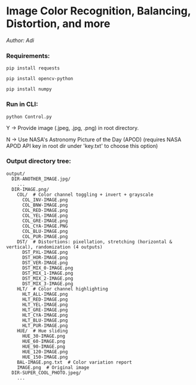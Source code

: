 # Image Color Recognition, Balancing, Distortion, and more
<em>Author: Adi</em><br/>

### Requirements:
<code>pip install requests</code>

<code>pip install opencv-python</code>

<code>pip install numpy</code>

### Run in CLI:
<code>python Control.py</code>

Y -> Provide image (.jpeg, .jpg, .png) in root directory.

N -> Use NASA's Astronomy Picture of the Day (APOD) (requires NASA APOD API key in root dir under 'key.txt' to choose this option)

### Output directory tree:
```
output/
  DIR-ANOTHER_IMAGE.jpg/
    ...
  DIR-IMAGE.png/
    COL/  # Color channel toggling + invert + grayscale
      COL_INV-IMAGE.png
      COL_BNW-IMAGE.png
      COL_RED-IMAGE.png
      COL_YEL-IMAGE.png
      COL_GRE-IMAGE.png
      COL_CYA-IMAGE.PNG
      COL_BLU-IMAGE.png
      COL_PUR-IMAGE.png
    DST/  # Distortions: pixellation, stretching (horizontal & vertical), randomization (4 outputs)
      DST_PXL-IMAGE.png
      DST_HOR-IMAGE.png
      DST_VER-IMAGE.png
      DST_MIX_0-IMAGE.png
      DST_MIX_1-IMAGE.png
      DST_MIX_2-IMAGE.png
      DST_MIX_3-IMAGE.png
    HLT/  # Color channel highlighting
      HLT_ALL-IMAGE.png
      HLT_RED-IMAGE.png
      HLT_YEL-IMAGE.png
      HLT_GRE-IMAGE.png
      HLT_CYA-IMAGE.png
      HLT_BLU-IMAGE.png
      HLT_PUR-IMAGE.png
    HUE/  # Hue sliding
      HUE_30-IMAGE.png
      HUE_60-IMAGE.png
      HUE_90-IMAGE.png
      HUE_120-IMAGE.png
      HUE_150-IMAGE.png
    BAL-IMAGE.png.txt  # Color variation report
    IMAGE.png  # Original image
  DIR-SUPER_COOL_PHOTO.jpeg/
    ...
```
